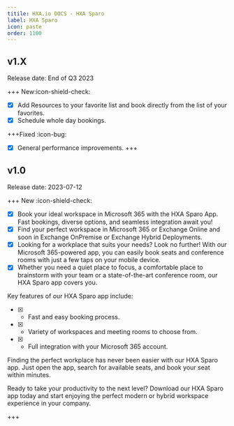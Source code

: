 ```yaml
---
titile: HXA.io DOCS - HXA Sparo
label: HXA Sparo
icon: paste
order: 1100
---
```

## v1.X
Release date: End of Q3 2023

+++ New:icon-shield-check:
- [x] Add Resources to your favorite list and book directly from the list of your favorites.
- [x] Schedule whole day bookings.

+++Fixed :icon-bug:
- [x] General performance improvements.
+++

## v1.0
Release date: 2023-07-12

+++ New :icon-shield-check:
- [x] Book your ideal workspace in Microsoft 365 with the HXA Sparo App. Fast bookings, diverse options, and seamless integration await you!
- [x] Find your perfect workspace in Microsoft 365 or Exchange Online and soon in Exchange OnPremise or Exchange Hybrid Deployments.
- [x] Looking for a workplace that suits your needs? Look no further! With our Microsoft 365-powered app, you can easily book seats and conference rooms with just a few taps on your mobile device.
- [x] Whether you need a quiet place to focus, a comfortable place to brainstorm with your team or a state-of-the-art conference room, our HXA Sparo app covers you.

Key features of our HXA Sparo app include:
- [x] + Fast and easy booking process.
- [x] + Variety of workspaces and meeting rooms to choose from.
- [x] + Full integration with your Microsoft 365 account.

Finding the perfect workplace has never been easier with our HXA Sparo app. Just open the app, search for available seats, and book your seat within minutes.

Ready to take your productivity to the next level? 
Download our HXA Sparo app today and start enjoying the perfect modern or hybrid workspace experience in your company.

+++
